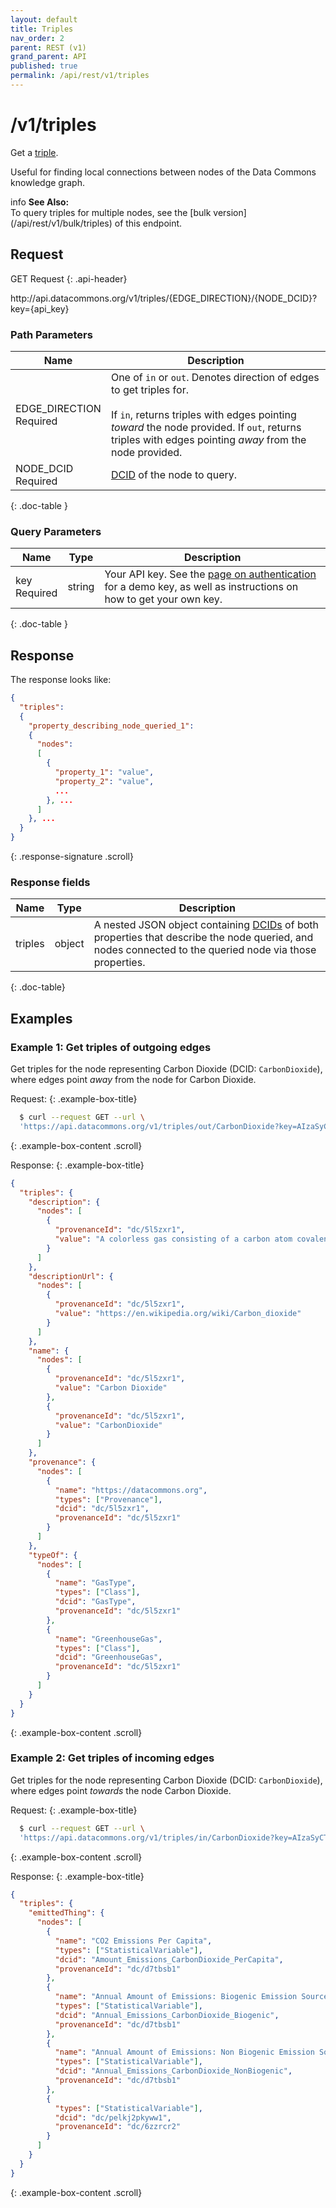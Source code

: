 ```yaml
---
layout: default
title: Triples
nav_order: 2
parent: REST (v1)
grand_parent: API
published: true
permalink: /api/rest/v1/triples
---
```


# /v1/triples

Get a [triple](/glossary.html#triple).

Useful for finding local connections between nodes of the Data Commons knowledge
graph.

<div markdown="span" class="alert alert-warning" role="alert">
    <span class="material-icons md-16">info </span><b>See Also:</b><br />
    To query triples for multiple nodes, see the [bulk version](/api/rest/v1/bulk/triples) of this endpoint.
</div>

## Request

GET Request
{: .api-header}

<div class="api-signature">
http://api.datacommons.org/v1/triples/{EDGE_DIRECTION}/{NODE_DCID}?key={api_key}
</div>

<script src="/assets/js/syntax_highlighting.js"></script>

### Path Parameters

| Name                                                        | Description                                                                                                                                                                                                                                |
| ----------------------------------------------------------- | ------------------------------------------------------------------------------------------------------------------------------------------------------------------------------------------------------------------------------------------ |
| EDGE_DIRECTION <br /> <required-tag>Required</required-tag> | One of `in` or `out`. Denotes direction of edges to get triples for. <br /><br />If `in`, returns triples with edges pointing _toward_ the node provided. If `out`, returns triples with edges pointing _away_ from the node provided. |
| NODE_DCID <br /> <required-tag>Required</required-tag>    | [DCID](/glossary.html#dcid) of the node to query.                                                                                                                                                                                        |
{: .doc-table }

### Query Parameters

| Name                                             | Type   | Description                                                                                                                                                     |
| ------------------------------------------------ | ------ | --------------------------------------------------------------------------------------------------------------------------------------------------------------- |
| key <br /> <required-tag>Required</required-tag> | string | Your API key. See the [page on authentication](/api/rest/v1/getting_started#authentication) for a demo key, as well as instructions on how to get your own key. |
{: .doc-table }

## Response

The response looks like:

```json
{
  "triples":
  {
    "property_describing_node_queried_1":
    {
      "nodes":
      [
        {
          "property_1": "value",
          "property_2": "value",
          ...
        }, ...
      ]
    }, ...
  }
}
```
{: .response-signature .scroll}

### Response fields

| Name    | Type   | Description                                                                                                                                                                       |
| ------- | ------ | --------------------------------------------------------------------------------------------------------------------------------------------------------------------------------- |
| triples | object | A nested JSON object containing [DCIDs](/glossary.html#dcid) of both properties that describe the node queried, and nodes connected to the queried node via those properties. |
{: .doc-table}

## Examples

### Example 1: Get triples of outgoing edges

Get triples for the node representing Carbon Dioxide (DCID: `CarbonDioxide`),
where edges point _away_ from the node for Carbon Dioxide.

Request:
{: .example-box-title}

```bash
  $ curl --request GET --url \
  'https://api.datacommons.org/v1/triples/out/CarbonDioxide?key=AIzaSyCTI4Xz-UW_G2Q2RfknhcfdAnTHq5X5XuI'
```
{: .example-box-content .scroll}

Response:
{: .example-box-title}

```json
{
  "triples": {
    "description": {
      "nodes": [
        {
          "provenanceId": "dc/5l5zxr1",
          "value": "A colorless gas consisting of a carbon atom covalently double bonded to two oxygen atoms."
        }
      ]
    },
    "descriptionUrl": {
      "nodes": [
        {
          "provenanceId": "dc/5l5zxr1",
          "value": "https://en.wikipedia.org/wiki/Carbon_dioxide"
        }
      ]
    },
    "name": {
      "nodes": [
        {
          "provenanceId": "dc/5l5zxr1",
          "value": "Carbon Dioxide"
        },
        {
          "provenanceId": "dc/5l5zxr1",
          "value": "CarbonDioxide"
        }
      ]
    },
    "provenance": {
      "nodes": [
        {
          "name": "https://datacommons.org",
          "types": ["Provenance"],
          "dcid": "dc/5l5zxr1",
          "provenanceId": "dc/5l5zxr1"
        }
      ]
    },
    "typeOf": {
      "nodes": [
        {
          "name": "GasType",
          "types": ["Class"],
          "dcid": "GasType",
          "provenanceId": "dc/5l5zxr1"
        },
        {
          "name": "GreenhouseGas",
          "types": ["Class"],
          "dcid": "GreenhouseGas",
          "provenanceId": "dc/5l5zxr1"
        }
      ]
    }
  }
}
```
{: .example-box-content .scroll}

### Example 2: Get triples of incoming edges

Get triples for the node representing Carbon Dioxide (DCID: `CarbonDioxide`),
where edges point _towards_ the node Carbon Dioxide.

Request:
{: .example-box-title}

```bash
  $ curl --request GET --url \
  'https://api.datacommons.org/v1/triples/in/CarbonDioxide?key=AIzaSyCTI4Xz-UW_G2Q2RfknhcfdAnTHq5X5XuI'
```
{: .example-box-content .scroll}

Response:
{: .example-box-title}

```json
{
  "triples": {
    "emittedThing": {
      "nodes": [
        {
          "name": "CO2 Emissions Per Capita",
          "types": ["StatisticalVariable"],
          "dcid": "Amount_Emissions_CarbonDioxide_PerCapita",
          "provenanceId": "dc/d7tbsb1"
        },
        {
          "name": "Annual Amount of Emissions: Biogenic Emission Source, Carbon Dioxide",
          "types": ["StatisticalVariable"],
          "dcid": "Annual_Emissions_CarbonDioxide_Biogenic",
          "provenanceId": "dc/d7tbsb1"
        },
        {
          "name": "Annual Amount of Emissions: Non Biogenic Emission Source, Carbon Dioxide",
          "types": ["StatisticalVariable"],
          "dcid": "Annual_Emissions_CarbonDioxide_NonBiogenic",
          "provenanceId": "dc/d7tbsb1"
        },
        {
          "types": ["StatisticalVariable"],
          "dcid": "dc/pelkj2pkyww1",
          "provenanceId": "dc/6zzrcr2"
        }
      ]
    }
  }
}
```
{: .example-box-content .scroll}
